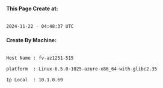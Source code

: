 
   
#### This Page Create at:

```bash

2024-11-22 - 04:48:37 UTC

```

#### Create By Machine:

```bash

Host Name : fv-az1251-515

platform  : Linux-6.5.0-1025-azure-x86_64-with-glibc2.35

Ip Local  : 10.1.0.69

```

